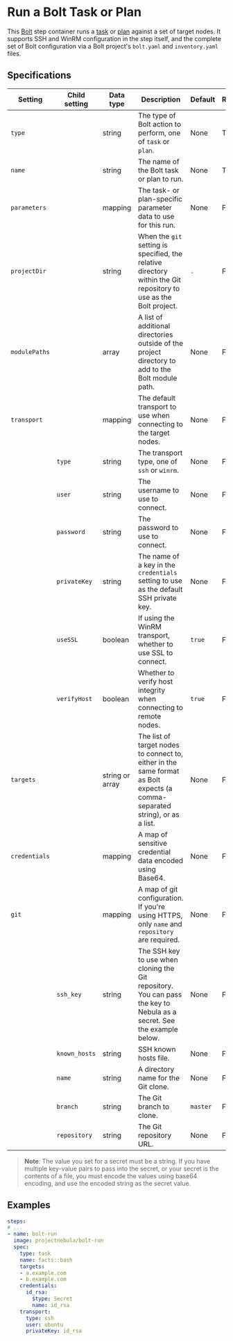 # Run a Bolt Task or Plan

This [Bolt](https://puppet.com/products/bolt) step container runs a
[task](https://puppet.com/docs/bolt/latest/bolt_running_tasks.html) or
[plan](https://puppet.com/docs/bolt/latest/bolt_running_plans.html) against a
set of target nodes. It supports SSH and WinRM configuration in the step itself,
and the complete set of Bolt configuration via a Bolt project's `bolt.yaml` and
`inventory.yaml` files.

## Specifications

| Setting | Child setting | Data type | Description | Default | Required |
|---------|---------------|-----------|-------------|---------|----------|
| `type` || string | The type of Bolt action to perform, one of `task` or `plan`. | None | True |
| `name` || string | The name of the Bolt task or plan to run. | None | True |
| `parameters` || mapping | The task- or plan-specific parameter data to use for this run. | None | False |
| `projectDir` || string | When the `git` setting is specified, the relative directory within the Git repository to use as the Bolt project. | `.` | False |
| `modulePaths` || array | A list of additional directories outside of the project directory to add to the Bolt module path. | None | False |
| `transport` || mapping | The default transport to use when connecting to the target nodes. | None | False |
|| `type` | string | The transport type, one of `ssh` or `winrm`. | None | False |
|| `user` | string | The username to use to connect. | None | False |
|| `password` | string | The password to use to connect. | None | False |
|| `privateKey` | string | The name of a key in the `credentials` setting to use as the default SSH private key. | None | False |
|| `useSSL` | boolean | If using the WinRM transport, whether to use SSL to connect. | `true` | False |
|| `verifyHost` | boolean | Whether to verify host integrity when connecting to remote nodes. | `true` | False |
| `targets` || string or array | The list of target nodes to connect to, either in the same format as Bolt expects (a comma-separated string), or as a list. | None | False |
| `credentials` || mapping | A map of sensitive credential data encoded using Base64. | None | False |
| `git` || mapping | A map of git configuration. If you're using HTTPS, only `name` and `repository` are required. | None | False |
|| `ssh_key` | string | The SSH key to use when cloning the Git repository. You can pass the key to Nebula as a secret. See the example below. | None | False |
|| `known_hosts` | string | SSH known hosts file. | None | False |
|| `name` | string | A directory name for the Git clone. | None | False |
|| `branch` | string | The Git branch to clone. | `master` | False |
|| `repository` | string | The Git repository URL. | None | False |

> **Note**: The value you set for a secret must be a string. If you have
> multiple key-value pairs to pass into the secret, or your secret is the
> contents of a file, you must encode the values using base64 encoding, and use
> the encoded string as the secret value.

## Examples

```yaml
steps:
# ...
- name: bolt-run
  image: projectnebula/bolt-run
  spec:
    type: task
    name: facts::bash
    targets:
    - a.example.com
    - b.example.com
    credentials:
      id_rsa:
        $type: Secret
        name: id_rsa
    transport:
      type: ssh
      user: ubuntu
      privateKey: id_rsa
```
